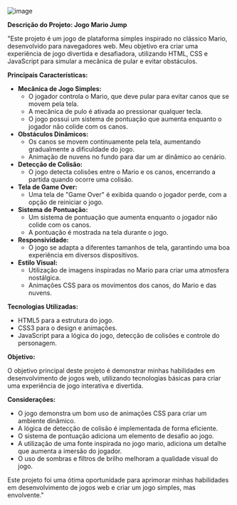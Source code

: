 ![image](https://github.com/user-attachments/assets/0ebc6b16-4bac-42e5-b76a-023e2b47a0d4)

**Descrição do Projeto: Jogo Mario Jump**

"Este projeto é um jogo de plataforma simples inspirado no clássico Mario, desenvolvido para navegadores web. Meu objetivo era criar uma experiência de jogo divertida e desafiadora, utilizando HTML, CSS e JavaScript para simular a mecânica de pular e evitar obstáculos.

**Principais Características:**

* **Mecânica de Jogo Simples:**
    * O jogador controla o Mario, que deve pular para evitar canos que se movem pela tela.
    * A mecânica de pulo é ativada ao pressionar qualquer tecla.
    * O jogo possui um sistema de pontuação que aumenta enquanto o jogador não colide com os canos.
* **Obstáculos Dinâmicos:**
    * Os canos se movem continuamente pela tela, aumentando gradualmente a dificuldade do jogo.
    * Animação de nuvens no fundo para dar um ar dinâmico ao cenário.
* **Detecção de Colisão:**
    * O jogo detecta colisões entre o Mario e os canos, encerrando a partida quando ocorre uma colisão.
* **Tela de Game Over:**
    * Uma tela de "Game Over" é exibida quando o jogador perde, com a opção de reiniciar o jogo.
* **Sistema de Pontuação:**
    * Um sistema de pontuação que aumenta enquanto o jogador não colide com os canos.
    * A pontuação é mostrada na tela durante o jogo.
* **Responsividade:**
    * O jogo se adapta a diferentes tamanhos de tela, garantindo uma boa experiência em diversos dispositivos.
* **Estilo Visual:**
    * Utilização de imagens inspiradas no Mario para criar uma atmosfera nostálgica.
    * Animações CSS para os movimentos dos canos, do Mario e das nuvens.

**Tecnologias Utilizadas:**

* HTML5 para a estrutura do jogo.
* CSS3 para o design e animações.
* JavaScript para a lógica do jogo, detecção de colisões e controle do personagem.

**Objetivo:**

O objetivo principal deste projeto é demonstrar minhas habilidades em desenvolvimento de jogos web, utilizando tecnologias básicas para criar uma experiência de jogo interativa e divertida.

**Considerações:**

* O jogo demonstra um bom uso de animações CSS para criar um ambiente dinâmico.
* A lógica de detecção de colisão é implementada de forma eficiente.
* O sistema de pontuação adiciona um elemento de desafio ao jogo.
* A utilização de uma fonte inspirada no jogo mario, adiciona um detalhe que aumenta a imersão do jogador.
* O uso de sombras e filtros de brilho melhoram a qualidade visual do jogo.

Este projeto foi uma ótima oportunidade para aprimorar minhas habilidades em desenvolvimento de jogos web e criar um jogo simples, mas envolvente."

